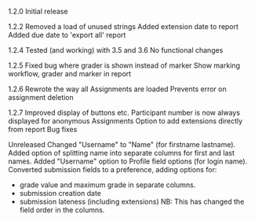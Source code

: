 1.2.0
Initial release

1.2.2
Removed a load of unused strings
Added extension date to report
Added due date to 'export all' report

1.2.4
Tested (and working) with 3.5 and 3.6
No functional changes

1.2.5
Fixed bug where grader is shown instead of marker
Show marking workflow, grader and marker in report

1.2.6
Rewrote the way all Assignments are loaded
Prevents error on assignment deletion

1.2.7
Improved display of buttons etc.
Participant number is now always displayed for anonymous Assignments
Option to add extensions directly from report
Bug fixes

Unreleased
Changed "Username" to "Name" (for firstname lastname).
Added option of splitting name into separate columns for first and last names.
Added "Username" option to Profile field options (for login name).
Converted submission fields to a preference, adding options for:
 - grade value and maximum grade in separate columns.
 - submission creation date
 - submission lateness (including extensions)
NB: This has changed the field order in the columns.

